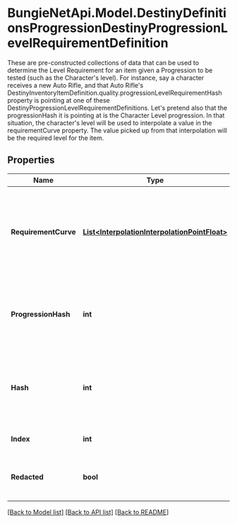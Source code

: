 # BungieNetApi.Model.DestinyDefinitionsProgressionDestinyProgressionLevelRequirementDefinition
These are pre-constructed collections of data that can be used to determine the Level Requirement for an item given a Progression to be tested (such as the Character's level).  For instance, say a character receives a new Auto Rifle, and that Auto Rifle's DestinyInventoryItemDefinition.quality.progressionLevelRequirementHash property is pointing at one of these DestinyProgressionLevelRequirementDefinitions. Let's pretend also that the progressionHash it is pointing at is the Character Level progression. In that situation, the character's level will be used to interpolate a value in the requirementCurve property. The value picked up from that interpolation will be the required level for the item.
## Properties

Name | Type | Description | Notes
------------ | ------------- | ------------- | -------------
**RequirementCurve** | [**List&lt;InterpolationInterpolationPointFloat&gt;**](InterpolationInterpolationPointFloat.md) | A curve of level requirements, weighted by the related progressions&#39; level.  Interpolate against this curve with the character&#39;s progression level to determine what the level requirement of the generated item that is using this data will be. | [optional] 
**ProgressionHash** | **int** | The progression whose level should be used to determine the level requirement.  Look up the DestinyProgressionDefinition with this hash for more information about the progression in question. | [optional] 
**Hash** | **int** | The unique identifier for this entity. Guaranteed to be unique for the type of entity, but not globally.  When entities refer to each other in Destiny content, it is this hash that they are referring to. | [optional] 
**Index** | **int** | The index of the entity as it was found in the investment tables. | [optional] 
**Redacted** | **bool** | If this is true, then there is an entity with this identifier/type combination, but BNet is not yet allowed to show it. Sorry! | [optional] 

[[Back to Model list]](../README.md#documentation-for-models) [[Back to API list]](../README.md#documentation-for-api-endpoints) [[Back to README]](../README.md)

